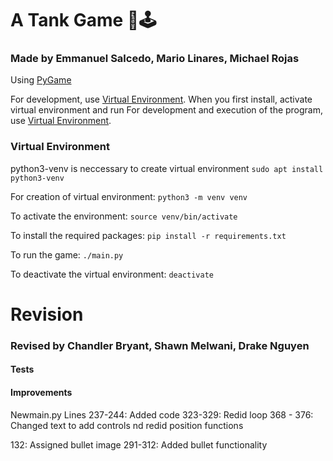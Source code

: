 # A Tank Game 👾🕹️


### Made by Emmanuel Salcedo, Mario Linares, Michael Rojas

Using [PyGame](https://github.com/pygame/pygame)

For development, use [Virtual Environment](https://docs.python.org/3/library/venv.html).
When you first install, activate virtual environment and run 
For development and execution of the program, use [Virtual Environment](https://docs.python.org/3/library/venv.html).

### Virtual Environment

python3-venv is neccessary to create virtual environment 
`sudo apt install python3-venv`

For creation of virtual environment:
`python3 -m venv venv` 

To activate the environment:
`source venv/bin/activate`

To install the required packages:
`pip install -r requirements.txt`

To run the game:
`./main.py`

To deactivate the virtual environment:
`deactivate`


# Revision

### Revised by Chandler Bryant, Shawn Melwani, Drake Nguyen

#### Tests


#### Improvements

Newmain.py
Lines 
237-244: Added code
323-329: Redid loop 
368 - 376: Changed text to add controls nd redid position functions

132: Assigned bullet image
291-312: Added bullet functionality


